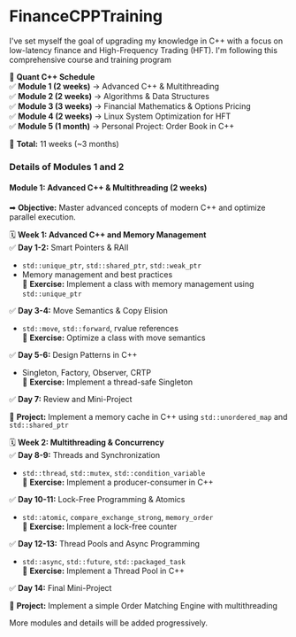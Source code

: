 # FinanceCPPTraining

I've set myself the goal of upgrading my knowledge in C++ with a focus on low-latency finance and High-Frequency Trading (HFT). I'm following this comprehensive course and training program  


📅 **Quant C++ Schedule**  
✅ **Module 1 (2 weeks)** → Advanced C++ & Multithreading  
✅ **Module 2 (2 weeks)** → Algorithms & Data Structures   
✅ **Module 3 (3 weeks)** → Financial Mathematics & Options Pricing  
✅ **Module 4 (2 weeks)** → Linux System Optimization for HFT  
✅ **Module 5 (1 month)** → Personal Project: Order Book in C++  
  
📌 **Total:** 11 weeks (~3 months)  

### Details of Modules 1 and 2  

#### Module 1: Advanced C++ & Multithreading (2 weeks)
➡ **Objective:** Master advanced concepts of modern C++ and optimize parallel execution.

🗓️ **Week 1: Advanced C++ and Memory Management**  
✅ **Day 1-2:** Smart Pointers & RAII

- `std::unique_ptr`, `std::shared_ptr`, `std::weak_ptr`  
- Memory management and best practices  
📌 **Exercise:** Implement a class with memory management using `std::unique_ptr`  

✅ **Day 3-4:** Move Semantics & Copy Elision

- `std::move`, `std::forward`, rvalue references  
📌 **Exercise:** Optimize a class with move semantics  

✅ **Day 5-6:** Design Patterns in C++

- Singleton, Factory, Observer, CRTP  
📌 **Exercise:** Implement a thread-safe Singleton  

✅ **Day 7:** Review and Mini-Project  

📌 **Project:** Implement a memory cache in C++ using `std::unordered_map` and `std::shared_ptr`  

🗓️ **Week 2: Multithreading & Concurrency**  
✅ **Day 8-9:** Threads and Synchronization  

- `std::thread`, `std::mutex`, `std::condition_variable`  
📌 **Exercise:** Implement a producer-consumer in C++  

✅ **Day 10-11:** Lock-Free Programming & Atomics  

- `std::atomic`, `compare_exchange_strong`, `memory_order`  
📌 **Exercise:** Implement a lock-free counter  

✅ **Day 12-13:** Thread Pools and Async Programming  

- `std::async`, `std::future`, `std::packaged_task`  
📌 **Exercise:** Implement a Thread Pool in C++  
 
✅ **Day 14:** Final Mini-Project  

📌 **Project:** Implement a simple Order Matching Engine with multithreading  

More modules and details will be added progressively.  

